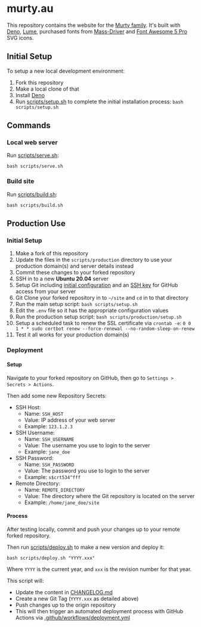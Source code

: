 # murty.au

This repository contains the website for the [Murty family](https://murty.au/). It's built with [Deno](https://deno.land/), [Lume](https://lumeland.github.io/), purchased fonts from [Mass-Driver](https://mass-driver.com/) and [Font Awesome 5 Pro](https://fontawesome.com/pro) SVG icons.

## Initial Setup

To setup a new local development environment:

1. Fork this repository
2. Make a local clone of that
3. Install [Deno](https://deno.land/)
4. Run [scripts/setup.sh](scripts/setup.sh) to complete the initial installation process: `bash scripts/setup.sh`

## Commands

### Local web server

Run [scripts/serve.sh](scripts/serve.sh):

```
bash scripts/serve.sh
```

### Build site

Run [scripts/build.sh](scripts/build.sh):

```
bash scripts/build.sh
```

## Production Use

### Initial Setup

1. Make a fork of this repository
2. Update the files in the `scripts/production` directory to use your production domain(s) and server details instead
3. Commit these changes to your forked repository
4. SSH in to a new **Ubuntu 20.04** server
5. Setup Git including [initial configuration](https://git-scm.com/book/en/v2/Getting-Started-First-Time-Git-Setup) and an [SSH key](https://docs.github.com/en/github/authenticating-to-github/connecting-to-github-with-ssh) for GitHub access from your server
6. Git Clone your forked repository in to `~/site` and `cd` in to that directory
7. Run the main setup script: `bash scripts/setup.sh`
8. Edit the `.env` file so it has the appropriate configuration values
9. Run the production setup script: `bash scripts/production/setup.sh`
10. Setup a scheduled task to renew the SSL certificate via `crontab -e`: `0 0 1 * * sudo certbot renew --force-renewal --no-random-sleep-on-renew`
11. Test it all works for your production domain(s)

### Deployment

#### Setup

Navigate to your forked repository on GitHub, then go to `Settings > Secrets > Actions`.

Then add some new Repository Secrets:

- SSH Host:
  - Name: `SSH_HOST`
  - Value: IP address of your web server
  - Example: `123.1.2.3`
- SSH Username:
  - Name: `SSH_USERNAME`
  - Value: The username you use to login to the server
  - Example: `jane_doe`
- SSH Password:
  - Name: `SSH_PASSWORD`
  - Value: The password you use to login to the server
  - Example: `s$crt534^fff`
- Remote Directory:
  - Name: `REMOTE_DIRECTORY`
  - Value: The directory where the Git repository is located on the server
  - Example: `/home/jane_doe/site`

#### Process

After testing locally, commit and push your changes up to your remote forked repository.

Then run [scripts/deploy.sh](scripts/deploy.sh) to make a new version and deploy it:

```
bash scripts/deploy.sh "YYYY.xxx"
```

Where `YYYY` is the current year, and `xxx` is the revision number for that year.

This script will:

- Update the content in [CHANGELOG.md](CHANGELOG.md)
- Create a new Git Tag (`YYYY.xxx` as detailed above)
- Push changes up to the origin repository
- This will then trigger an automated deployment process with GitHub Actions via [.github/workflows/deployment.yml](.github/workflows/deployment.yml)
